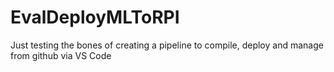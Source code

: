 # EvalDeployMLToRPI
Just testing the bones of creating a pipeline to compile, deploy and manage from github via VS Code


